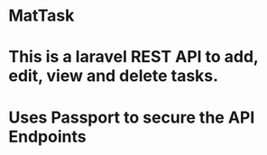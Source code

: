 # MatTask
# This is a laravel REST API to add, edit, view and delete tasks.
# Uses Passport to secure the API Endpoints
